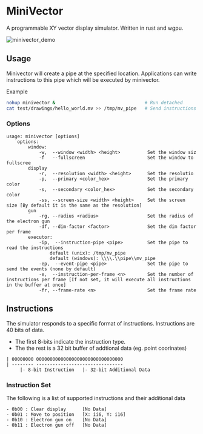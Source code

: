 # MiniVector

A programmable XY vector display simulator.
Written in rust and wgpu.

![minivector_demo](docs/radar.gif)

## Usage

Minivector will create a pipe at the specified location.
Applications can write instructions to this pipe which will be executed by minivector.

Example

```bash
nohup minivector &                                 # Run detached
cat test/drawings/hello_world.mv >> /tmp/mv_pipe   # Send instructions
```

### Options

```
usage: minivector [options]
    options:
        window:
            -w,  --window <width> <height>          Set the window siz
            -f   --fullscreen                       Set the window to fullscree
        display
            -r,  --resolution <width> <height>      Set the resolutio
            -p,  --primary <color_hex>              Set the primary color
            -s,  --secondary <color_hex>            Set the secondary color
            -ss, --screen-size <width> <height>     Set the screen size [By default it is the same as the resolution]
        gun
            -rg, --radius <radius>                  Set the radius of the electron gun
            -df, --dim-factor <factor>              Set the dim factor per frame
        executor:
            -ip,  --instruction-pipe <pipe>         Set the pipe to read the instructions
                default (unix): /tmp/mv_pipe
                default (windows): \\\\.\\pipe\\mv_pipe
            -ep,  --event-pipe <pipe>               Set the pipe to send the events (none by default)
            -e,  --instruction-per-frame <n>        Set the number of instructions per frame [If not set, it will execute all instructions in the buffer at once]
            -fr, --frame-rate <n>                   Set the frame rate
```

## Instructions

The simulator responds to a specific format of instructions.
Instructions are 40 bits of data.

- The first 8-bits indicate the instruction type.
- The the rest is a 32 bit buffer of addtional data (eg. point coorinates)

```
| 00000000 00000000000000000000000000000000
| -------- --------------------------------
     |- 8-bit Instruction   |- 32-bit Additional Data
```

### Instruction Set

The following is a list of supported instructions and their additional data

```
- 0b00 : Clear display      [No Data]
- 0b01 : Move to position   [X: ii6, Y: i16]
- 0b10 : Electron gun on    [No Data]
- 0b11 : Electron gun off   [No Data]
```
